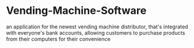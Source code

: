 # Vending-Machine-Software
an application for the newest vending machine distributor, that's integrated with everyone's bank accounts, allowing customers to purchase products from their computers for their convenience
